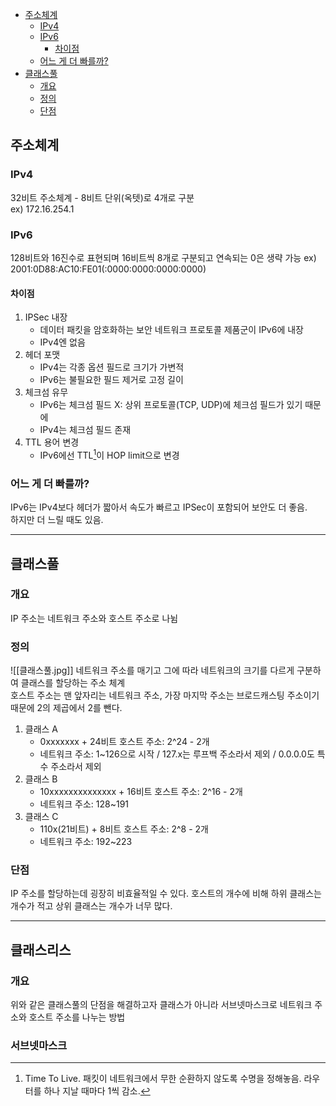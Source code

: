 - [주소체계](#%EC%A3%BC%EC%86%8C%EC%B2%B4%EA%B3%84)
	- [IPv4](#IPv4)
	- [IPv6](#IPv6)
		- [차이점](#%EC%B0%A8%EC%9D%B4%EC%A0%90)
	- [어느 게 더 빠를까?](#%EC%96%B4%EB%8A%90%20%EA%B2%8C%20%EB%8D%94%20%EB%B9%A0%EB%A5%BC%EA%B9%8C?)
- [클래스풀](#%ED%81%B4%EB%9E%98%EC%8A%A4%ED%92%80)
	- [개요](#%EA%B0%9C%EC%9A%94)
	- [정의](#%EC%A0%95%EC%9D%98)
	- [단점](#%EB%8B%A8%EC%A0%90)

## 주소체계
### IPv4
32비트 주소체계 - 8비트 단위(옥텟)로 4개로 구분  
ex) 172.16.254.1

### IPv6
128비트와 16진수로 표현되며 16비트씩 8개로 구분되고 연속되는 0은 생략 가능
ex) 2001:0D88:AC10:FE01(:0000:0000:0000:0000)

#### 차이점
1. IPSec 내장
   - 데이터 패킷을 암호화하는 보안 네트워크 프로토콜 제품군이 IPv6에 내장
   - IPv4엔 없음
2. 헤더 포맷
   - IPv4는 각종 옵션 필드로 크기가 가변적
   - IPv6는 불필요한 필드 제거로 고정 길이
3. 체크섬 유무
   - IPv6는 체크섬 필드 X: 상위 프로토콜(TCP, UDP)에 체크섬 필드가 있기 때문에
   - IPv4는 체크섬 필드 존재
4. TTL 용어 변경
   - IPv6에선 TTL[^1]이 HOP limit으로 변경
### 어느 게 더 빠를까?
IPv6는 IPv4보다 헤더가 짧아서 속도가 빠르고 IPSec이 포함되어 보안도 더 좋음.  
하지만 더 느릴 때도 있음.  

---
## 클래스풀
### 개요
IP 주소는 네트워크 주소와 호스트 주소로 나뉨  

### 정의
![[클래스풀.jpg]]
네트워크 주소를 매기고 그에 따라 네트워크의 크기를 다르게 구분하여 클래스를 할당하는 주소 체계  
호스트 주소는 맨 앞자리는 네트워크 주소, 가장 마지막 주소는 브로드캐스팅 주소이기 때문에 2의 제곱에서 2를 뺀다.  

1. 클래스 A
   - 0xxxxxxx + 24비트 호스트 주소: 2^24 - 2개
   - 네트워크 주소: 1~126으로 시작 / 127.x는 루프백 주소라서 제외 / 0.0.0.0도 특수 주소라서 제외
2. 클래스 B
   - 10xxxxxxxxxxxxxx + 16비트 호스트 주소: 2^16 - 2개
   - 네트워크 주소: 128~191
3. 클래스 C
   - 110x(21비트) + 8비트 호스트 주소: 2^8 - 2개
   - 네트워크 주소: 192~223
### 단점
IP 주소를 할당하는데 굉장히 비효율적일 수 있다. 호스트의 개수에 비해 하위 클래스는 개수가 적고 상위 클래스는 개수가 너무 많다.  

---
## 클래스리스
### 개요
위와 같은 클래스풀의 단점을 해결하고자 클래스가 아니라 서브넷마스크로 네트워크 주소와 호스트 주소를 나누는 방법  

### 서브넷마스크



[^1]: Time To Live. 패킷이 네트워크에서 무한 순환하지 않도록 수명을 정해놓음. 라우터를 하나 지날 때마다 1씩 감소.